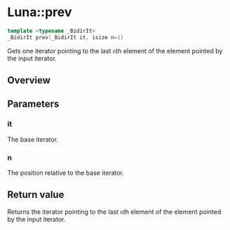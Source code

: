 # Luna::prev

```c++
template <typename _BidirIt>
_BidirIt prev(_BidirIt it, isize n=1)
```

Gets one iterator pointing to the last `n`th element of the element pointed by the input iterator. 

## Overview


## Parameters
### it
The base iterator. 

### n
The position relative to the base iterator. 

## Return value
Returns the iterator pointing to the last `n`th element of the element pointed by the input iterator. 

